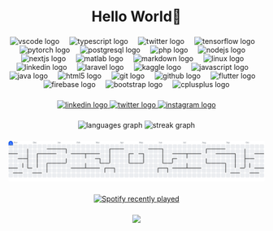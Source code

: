 

###

<h1 align="center">Hello World👋</h1>

###

<div align="center">
  <img src="https://skillicons.dev/icons?i=vscode" height="60" alt="vscode logo"  />
  <img width="12" />
  <img src="https://skillicons.dev/icons?i=ts" height="60" alt="typescript logo"  />
  <img width="12" />
  <img src="https://skillicons.dev/icons?i=twitter" height="60" alt="twitter logo"  />
  <img width="12" />
  <img src="https://skillicons.dev/icons?i=tensorflow" height="60" alt="tensorflow logo"  />
  <img width="12" />
  <img src="https://skillicons.dev/icons?i=pytorch" height="60" alt="pytorch logo"  />
  <img width="12" />
  <img src="https://skillicons.dev/icons?i=postgres" height="60" alt="postgresql logo"  />
  <img width="12" />
  <img src="https://skillicons.dev/icons?i=php" height="60" alt="php logo"  />
  <img width="12" />
  <img src="https://skillicons.dev/icons?i=nodejs" height="60" alt="nodejs logo"  />
  <img width="12" />
  <img src="https://skillicons.dev/icons?i=nextjs" height="60" alt="nextjs logo"  />
  <img width="12" />
  <img src="https://skillicons.dev/icons?i=matlab" height="60" alt="matlab logo"  />
  <img width="12" />
  <img src="https://skillicons.dev/icons?i=md" height="60" alt="markdown logo"  />
  <img width="12" />
  <img src="https://skillicons.dev/icons?i=linux" height="60" alt="linux logo"  />
  <img width="12" />
  <img src="https://skillicons.dev/icons?i=linkedin" height="60" alt="linkedin logo"  />
  <img width="12" />
  <img src="https://skillicons.dev/icons?i=laravel" height="60" alt="laravel logo"  />
  <img width="12" />
  <img src="https://cdn.jsdelivr.net/gh/devicons/devicon/icons/kaggle/kaggle-original.svg" height="60" alt="kaggle logo"  />
  <img width="12" />
  <img src="https://skillicons.dev/icons?i=js" height="60" alt="javascript logo"  />
  <img width="12" />
  <img src="https://skillicons.dev/icons?i=java" height="60" alt="java logo"  />
  <img width="12" />
  <img src="https://skillicons.dev/icons?i=html" height="60" alt="html5 logo"  />
  <img width="12" />
  <img src="https://skillicons.dev/icons?i=git" height="60" alt="git logo"  />
  <img width="12" />
  <img src="https://skillicons.dev/icons?i=github" height="60" alt="github logo"  />
  <img width="12" />
  <img src="https://skillicons.dev/icons?i=flutter" height="60" alt="flutter logo"  />
  <img width="12" />
  <img src="https://skillicons.dev/icons?i=firebase" height="60" alt="firebase logo"  />
  <img width="12" />
  <img src="https://skillicons.dev/icons?i=bootstrap" height="60" alt="bootstrap logo"  />
  <img width="12" />
  <img src="https://skillicons.dev/icons?i=cpp" height="60" alt="cplusplus logo"  />
</div>

###

<div align="center">
  <a href="https://www.linkedin.com/in/yosia-sipahutar-778021333/" target="_blank">
    <img src="https://img.shields.io/static/v1?message=LinkedIn&logo=linkedin&label=&color=0077B5&logoColor=white&labelColor=&style=for-the-badge" height="25" alt="linkedin logo"  />
  </a>
  <a href="https://x.com/RAMIIWUVU" target="_blank">
    <img src="https://img.shields.io/static/v1?message=Twitter&logo=twitter&label=&color=1DA1F2&logoColor=white&labelColor=&style=for-the-badge" height="25" alt="twitter logo"  />
  </a>
  <a href="https://www.instagram.com/yosia.co.kr/" target="_blank">
    <img src="https://img.shields.io/static/v1?message=Instagram&logo=instagram&label=&color=E4405F&logoColor=white&labelColor=&style=for-the-badge" height="25" alt="instagram logo"  />
  </a>
</div>

###

<div align="center">
  <img src="https://github-readme-stats.vercel.app/api/top-langs?username=YosiaCoKR&locale=en&hide_title=false&layout=compact&card_width=320&langs_count=5&theme=dracula&hide_border=false&order=2" height="150" alt="languages graph"  />
  <img src="https://streak-stats.demolab.com?user=YosiaCoKR&locale=en&mode=daily&theme=dracula&hide_border=false&border_radius=5&order=3" height="150" alt="streak graph"  />
</div>

###

<picture>
  <source media="(prefers-color-scheme: dark)" srcset="https://raw.githubusercontent.com/YosiaCoKR/YosiaCoKR/output/pacman-contribution-graph-dark.svg">
  <source media="(prefers-color-scheme: light)" srcset="https://raw.githubusercontent.com/YosiaCoKR/YosiaCoKR/output/pacman-contribution-graph.svg">
  <img alt="pacman contribution graph" src="https://raw.githubusercontent.com/YosiaCoKR/YosiaCoKR/output/pacman-contribution-graph.svg">
</picture>

###

<div align="center">
  <a href="https://open.spotify.com/user/31ixrpcy4uh2wasccpkyiff6xkqa">
    <img src="https://spotify-recently-played-readme.vercel.app/api?user=31ixrpcy4uh2wasccpkyiff6xkqa&count=1" alt="Spotify recently played"  />
  </a>
</div>

###

<div align="center">
  <img src="https://count.getloli.com/@:YosiaCoKR?theme=3d-num&padding=5&offset=0&scale=1&align=top&pixelated=1&darkmode=auto"  />
</div>

###
